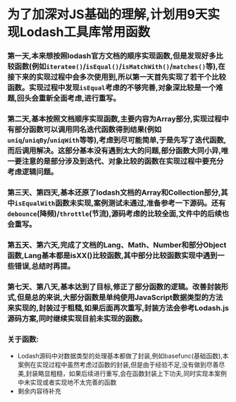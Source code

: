 # 为了加深对JS基础的理解,计划用9天实现Lodash工具库常用函数
### 第一天,本来想按照lodash官方文档的顺序实现函数,但是发现好多比较函数(例如`iteratee()`/`isEqual()`/`isMatchWith()`/`matches()`等),在接下来的实现过程中会多次使用到,所以第一天首先实现了若干个比较函数。实现过程中发现`isEqual`考虑的不够完善,对象深比较是一个难题,回头会重新全面考虑,进行重写。  
  
### 第二天,基本按照文档顺序实现函数,主要内容为Array部分,实现过程中有部分函数可以调用同名迭代函数得到结果(例如`uniq`/`uniqBy`/`uniqWith`等等),考虑到尽可能简单,于是先写了迭代函数,而后调用解决。这部分基本没有遇到太大的问题,部分函数大同小异,唯一要注意的是部分涉及到迭代、对象比较的函数在实现过程中要充分考虑逻辑问题。  
  
### 第三天、第四天,基本还原了lodash文档的Array和Collection部分,其中`isEqualWith`函数未实现,案例测试未通过,准备参考一下源码。还有`debounce`(降频)/`throttle`(节流),源码考虑的比较全面,文件中的后续也会重写。       

### 第五天、第六天,完成了文档的Lang、Math、Number和部分Object函数,Lang基本都是isXX()比较函数,其中部分比较函数实现中遇到一些错误,总结时再提。  

### 第七天、第八天,基本达到了目标,修正了部分函数的逻辑。改善封装形式,但是总的来说,大部分函数是单纯使用JavaScript数据类型的方法来实现的,封装过于粗糙,如果后面再次重写,封装方法会参考Lodash.js源码方案,同时继续实现目前未实现的函数。  
  
### 关于函数:  
* Lodash源码中对数据类型的处理基本都做了封装,例如basefunc(基础函数),本案例在实现过程中虽然考虑过函数的封装,但是由于经验不足,没有做到尽善尽美,封装略显粗糙，如果后续进行重写,会在函数封装上下功夫,同时实现本案例中未实现或者实现地不太完善的函数
* 剩余内容待补充